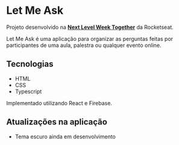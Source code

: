 # Let Me Ask

Projeto desenvolvido na **[Next Level Week Together](https://nextlevelweek.com/)** da Rocketseat.

Let Me Ask é uma aplicação para organizar as perguntas feitas por participantes de uma aula, palestra ou qualquer evento online.

## Tecnologias

- HTML
- CSS
- Typescript

Implementado utilizando React e Firebase.

## Atualizações na aplicação

- Tema escuro ainda em desenvolvimento
